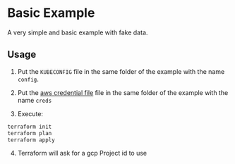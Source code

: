 # Basic Example

A very simple and basic example with fake data. 

## Usage

1. Put the `KUBECONFIG` file in the same folder of the example with the name `config`.

2. Put the [aws credential file](https://docs.aws.amazon.com/cli/latest/userguide/cli-configure-files.html) file in the same folder of the example with the name `creds`

3. Execute:

```bash
terraform init
terraform plan
terraform apply
```

4. Terraform will ask for a gcp Project id to use